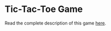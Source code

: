 # Tic-Tac-Toe Game

Read the complete description of this game [here](https://en.wikipedia.org/wiki/Tic-tac-toe).